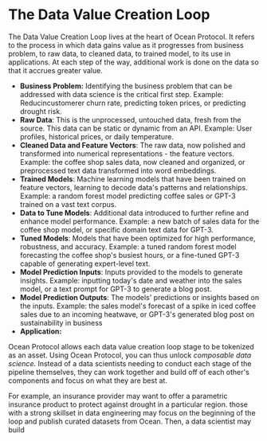 # The Data Value Creation Loop

The Data Value Creation Loop lives at the heart of Ocean Protocol. It refers to the process in which data gains value as it progresses from  business problem, to raw data, to cleaned data, to trained model, to its use in applications. At each step of the way, additional work is done on the data so that it accrues greater value.

* **Business Problem:** Identifying the business problem that can be addressed with data science is the critical first step. Example: Reducincustomerer churn rate, predicting token prices, or predicting drought risk.&#x20;
* **Raw Data**: This is the unprocessed, untouched data, fresh from the source. This data can be static or dynamic from an API. Example: User profiles, historical prices, or daily temperature.
* **Cleaned Data and Feature Vectors**: The raw data, now polished and transformed into numerical representations - the feature vectors. Example: the coffee shop sales data, now cleaned and organized, or preprocessed text data transformed into word embeddings.
* **Trained Models**: Machine learning models that have been trained on feature vectors, learning to decode data's patterns and relationships. Example: a random forest model predicting coffee sales or GPT-3 trained on a vast text corpus.
* **Data to Tune Models**: Additional data introduced to further refine and enhance model performance. Example: a new batch of sales data for the coffee shop model, or specific domain text data for GPT-3.
* **Tuned Models**: Models that have been optimized for high performance, robustness, and accuracy. Example: a tuned random forest model forecasting the coffee shop's busiest hours, or a fine-tuned GPT-3 capable of generating expert-level text.
* **Model Prediction Inputs**: Inputs provided to the models to generate insights. Example: inputting today's date and weather into the sales model, or a text prompt for GPT-3 to generate a blog post.
* **Model Prediction Outputs**: The models' predictions or insights based on the inputs. Example: the sales model's forecast of a spike in iced coffee sales due to an incoming heatwave, or GPT-3's generated blog post on sustainability in business
* **Application:**&#x20;



Ocean Protocol allows each data value creation loop stage to be tokenized as an asset. Using Ocean Protocol, you can thus unlock _composable data science._ Instead of a data scientists needing to conduct each stage of the pipeline themselves, they can work together and build off of each other's components and focus on what they are best at.&#x20;

For example, an insurance provider may want to offer a parametric insurance product to protect against drought in a particular region. those with a strong skillset in data engineering may focus on the beginning of the loop and publish curated datasets from Ocean. Then, a data scientist may build





